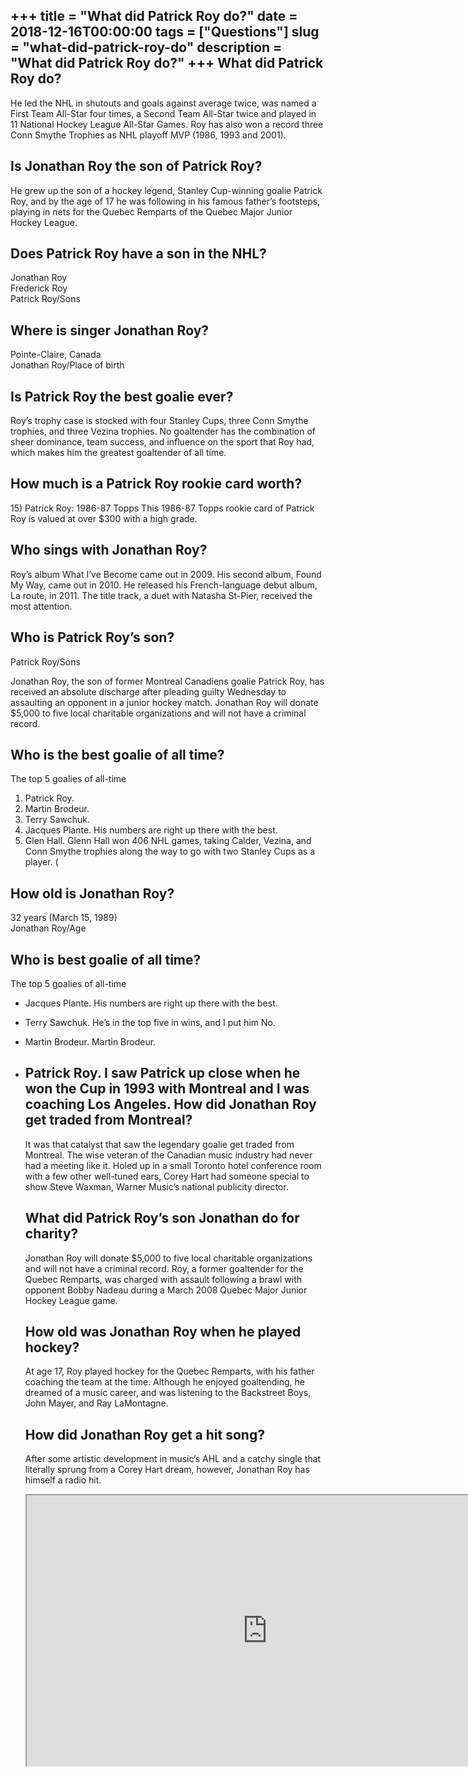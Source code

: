 +++
title = "What did Patrick Roy do?"
date = 2018-12-16T00:00:00
tags = ["Questions"]
slug = "what-did-patrick-roy-do"
description = "What did Patrick Roy do?"
+++
What did Patrick Roy do?
------------------------

He led the NHL in shutouts and goals against average twice, was named a First Team All-Star four times, a Second Team All-Star twice and played in 11 National Hockey League All-Star Games. Roy has also won a record three Conn Smythe Trophies as NHL playoff MVP (1986, 1993 and 2001).

Is Jonathan Roy the son of Patrick Roy?
---------------------------------------

He grew up the son of a hockey legend, Stanley Cup-winning goalie Patrick Roy, and by the age of 17 he was following in his famous father’s footsteps, playing in nets for the Quebec Remparts of the Quebec Major Junior Hockey League.

Does Patrick Roy have a son in the NHL?
---------------------------------------

 Jonathan Roy  
Frederick Roy  
Patrick Roy/Sons

Where is singer Jonathan Roy?
-----------------------------

Pointe-Claire, Canada  
Jonathan Roy/Place of birth

Is Patrick Roy the best goalie ever?
------------------------------------

Roy’s trophy case is stocked with four Stanley Cups, three Conn Smythe trophies, and three Vezina trophies. No goaltender has the combination of sheer dominance, team success, and influence on the sport that Roy had, which makes him the greatest goaltender of all time.

How much is a Patrick Roy rookie card worth?
--------------------------------------------

15\) Patrick Roy: 1986-87 Topps This 1986-87 Topps rookie card of Patrick Roy is valued at over $300 with a high grade.

Who sings with Jonathan Roy?
----------------------------

Roy’s album What I’ve Become came out in 2009. His second album, Found My Way, came out in 2010. He released his French-language debut album, La route, in 2011. The title track, a duet with Natasha St-Pier, received the most attention.

Who is Patrick Roy’s son?
-------------------------

Patrick Roy/Sons

Jonathan Roy, the son of former Montreal Canadiens goalie Patrick Roy, has received an absolute discharge after pleading guilty Wednesday to assaulting an opponent in a junior hockey match. Jonathan Roy will donate $5,000 to five local charitable organizations and will not have a criminal record.

Who is the best goalie of all time?
-----------------------------------

The top 5 goalies of all-time

1. Patrick Roy.
2. Martin Brodeur.
3. Terry Sawchuk.
4. Jacques Plante. His numbers are right up there with the best.
5. Glen Hall. Glenn Hall won 406 NHL games, taking Calder, Vezina, and Conn Smythe trophies along the way to go with two Stanley Cups as a player. (

How old is Jonathan Roy?
------------------------

32 years (March 15, 1989)  
Jonathan Roy/Age

Who is best goalie of all time?
-------------------------------

The top 5 goalies of all-time

- Jacques Plante. His numbers are right up there with the best.
- Terry Sawchuk. He’s in the top five in wins, and I put him No.
- Martin Brodeur. Martin Brodeur.
- Patrick Roy. I saw Patrick up close when he won the Cup in 1993 with Montreal and I was coaching Los Angeles. How did Jonathan Roy get traded from Montreal?
    ----------------------------------------------
    
    It was that catalyst that saw the legendary goalie get traded from Montreal. The wise veteran of the Canadian music industry had never had a meeting like it. Holed up in a small Toronto hotel conference room with a few other well-tuned ears, Corey Hart had someone special to show Steve Waxman, Warner Music’s national publicity director.
    
    What did Patrick Roy’s son Jonathan do for charity?
    ---------------------------------------------------
    
    Jonathan Roy will donate $5,000 to five local charitable organizations and will not have a criminal record. Roy, a former goaltender for the Quebec Remparts, was charged with assault following a brawl with opponent Bobby Nadeau during a March 2008 Quebec Major Junior Hockey League game.
    
    How old was Jonathan Roy when he played hockey?
    -----------------------------------------------
    
    At age 17, Roy played hockey for the Quebec Remparts, with his father coaching the team at the time. Although he enjoyed goaltending, he dreamed of a music career, and was listening to the Backstreet Boys, John Mayer, and Ray LaMontagne.
    
    How did Jonathan Roy get a hit song?
    ------------------------------------
    
    After some artistic development in music’s AHL and a catchy single that literally sprung from a Corey Hart dream, however, Jonathan Roy has himself a radio hit.
    
    <iframe allow="accelerometer; autoplay; clipboard-write; encrypted-media; gyroscope; picture-in-picture" allowfullscreen="" class="__youtube_prefs__  epyt-is-override  no-lazyload" data-no-lazy="1" data-origheight="433" data-origwidth="770" data-skipgform_ajax_framebjll="" height="433" id="_ytid_21135" loading="lazy" src="https://www.youtube.com/embed/the81FQoAUI?enablejsapi=1&autoplay=0&cc_load_policy=0&cc_lang_pref=&iv_load_policy=1&loop=0&modestbranding=0&rel=1&fs=1&playsinline=0&autohide=2&theme=dark&color=red&controls=1&" title="YouTube player" width="770"></iframe>